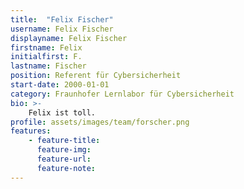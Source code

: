 ```yaml
---
title:  "Felix Fischer"
username: Felix Fischer
displayname: Felix Fischer
firstname: Felix
initialfirst: F.
lastname: Fischer
position: Referent für Cybersicherheit
start-date: 2000-01-01
category: Fraunhofer Lernlabor für Cybersicherheit
bio: >- 
    Felix ist toll.   
profile: assets/images/team/forscher.png
features:
    - feature-title: 
      feature-img: 
      feature-url: 
      feature-note: 
---
```

